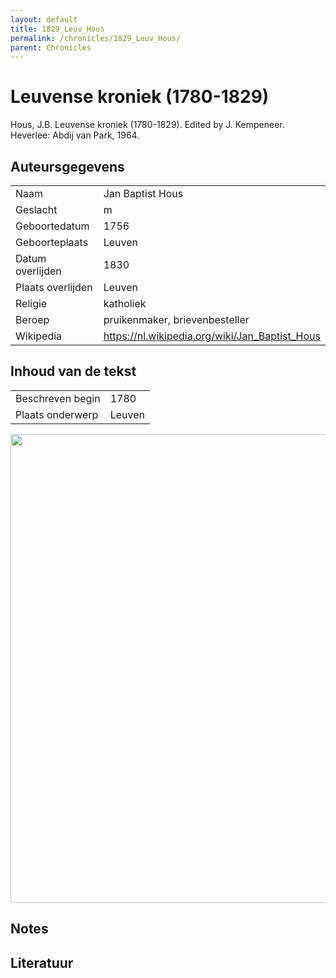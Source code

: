 ```yaml
---
layout: default
title: 1829_Leuv_Hous
permalink: /chronicles/1829_Leuv_Hous/
parent: Chronicles
--- 
```



# Leuvense kroniek (1780-1829) 

Hous, J.B. Leuvense kroniek (1780-1829). Edited by J. Kempeneer. Heverlee: Abdij van Park, 1964. 

## Auteursgegevens 

| | | 
| --------------- | --------------- | 
| Naam | Jan Baptist Hous | 
| Geslacht | m | 
| Geboortedatum | 1756 | 
| Geboorteplaats | Leuven | 
| Datum overlijden | 1830 | 
| Plaats overlijden | Leuven | 
| Religie | katholiek | 
| Beroep | pruikenmaker, brievenbesteller | 
| Wikipedia | https://nl.wikipedia.org/wiki/Jan_Baptist_Hous | 

## Inhoud van de tekst 

| | | 
| --------------- | --------------- | 
| Beschreven begin | 1780 | 
| Plaats onderwerp | Leuven | 

[<img src="..\..\barplots_chronicles\1829_Leuv_Hous.jpg" width="750"/>](..\..\barplots_chronicles\1829_Leuv_Hous.jpg) 

## Notes 

## Literatuur 

